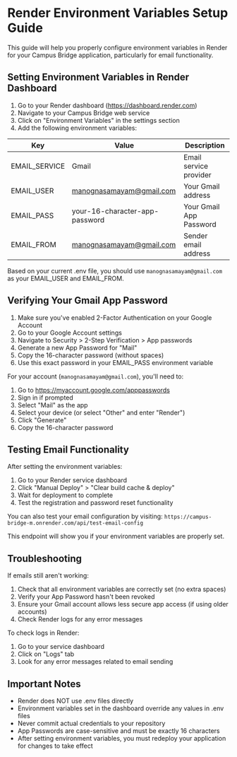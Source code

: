 # Render Environment Variables Setup Guide

This guide will help you properly configure environment variables in Render for your Campus Bridge application, particularly for email functionality.

## Setting Environment Variables in Render Dashboard

1. Go to your Render dashboard (https://dashboard.render.com)
2. Navigate to your Campus Bridge web service
3. Click on "Environment Variables" in the settings section
4. Add the following environment variables:

| Key | Value | Description |
|-----|-------|-------------|
| EMAIL_SERVICE | Gmail | Email service provider |
| EMAIL_USER | manognasamayam@gmail.com | Your Gmail address |
| EMAIL_PASS | your-16-character-app-password | Your Gmail App Password |
| EMAIL_FROM | manognasamayam@gmail.com | Sender email address |

Based on your current .env file, you should use `manognasamayam@gmail.com` as your EMAIL_USER and EMAIL_FROM.

## Verifying Your Gmail App Password

1. Make sure you've enabled 2-Factor Authentication on your Google Account
2. Go to your Google Account settings
3. Navigate to Security > 2-Step Verification > App passwords
4. Generate a new App Password for "Mail"
5. Copy the 16-character password (without spaces)
6. Use this exact password in your EMAIL_PASS environment variable

For your account (`manognasamayam@gmail.com`), you'll need to:
1. Go to https://myaccount.google.com/apppasswords
2. Sign in if prompted
3. Select "Mail" as the app
4. Select your device (or select "Other" and enter "Render")
5. Click "Generate"
6. Copy the 16-character password

## Testing Email Functionality

After setting the environment variables:

1. Go to your Render service dashboard
2. Click "Manual Deploy" > "Clear build cache & deploy"
3. Wait for deployment to complete
4. Test the registration and password reset functionality

You can also test your email configuration by visiting:
`https://campus-bridge-m.onrender.com/api/test-email-config`

This endpoint will show you if your environment variables are properly set.

## Troubleshooting

If emails still aren't working:

1. Check that all environment variables are correctly set (no extra spaces)
2. Verify your App Password hasn't been revoked
3. Ensure your Gmail account allows less secure app access (if using older accounts)
4. Check Render logs for any error messages

To check logs in Render:
1. Go to your service dashboard
2. Click on "Logs" tab
3. Look for any error messages related to email sending

## Important Notes

- Render does NOT use .env files directly
- Environment variables set in the dashboard override any values in .env files
- Never commit actual credentials to your repository
- App Passwords are case-sensitive and must be exactly 16 characters
- After setting environment variables, you must redeploy your application for changes to take effect